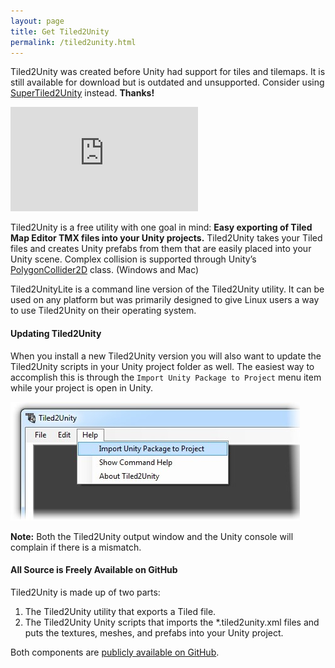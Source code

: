 ```yaml
---
layout: page
title: Get Tiled2Unity
permalink: /tiled2unity.html
---
```

<div class="u-full-width">
  <p class="mytiled2unitywarning">
    Tiled2Unity was created before Unity had support for tiles and tilemaps.
    It is still available for download but is outdated and unsupported. Consider using <a href="/supertiled2unity/">SuperTiled2Unity</a> instead. <strong>Thanks!</strong>
  </p>
</div>

<iframe class="u-full-width" src="https://itch.io/embed/59808" height="167" frameborder="0"></iframe>

Tiled2Unity is a free utility with one goal in mind: **Easy exporting of Tiled Map Editor TMX files into your Unity projects.**
Tiled2Unity takes your Tiled files and creates Unity prefabs from them that are easily placed into your Unity scene.
Complex collision is supported through Unity’s [PolygonCollider2D](https://docs.unity3d.com/ScriptReference/PolygonCollider2D.html) class. (Windows and Mac)

Tiled2UnityLite is a command line version of the Tiled2Unity utility.
It can be used on any platform but was primarily designed to give Linux users a way to use Tiled2Unity on their operating system.

#### Updating Tiled2Unity

When you install a new Tiled2Unity version you will also want to update the Tiled2Unity scripts in your Unity project folder as well.
The easiest way to accomplish this is through the `Import Unity Package to Project` menu item while your project is open in Unity.

![Easily update your Tiled2Unity scripts](assets//wp-content/uploads/2014/06/t2u-package.jpg)

**Note:** Both the Tiled2Unity output window and the Unity console will complain if there is a mismatch.

#### All Source is Freely Available on GitHub

Tiled2Unity is made up of two parts:
1. The Tiled2Unity utility that exports a Tiled file.
2. The Tiled2Unity Unity scripts that imports the *.tiled2unity.xml files and puts the textures, meshes, and prefabs into your Unity project.

Both components are [publicly available on GitHub](https://github.com/Seanba/Tiled2Unity).